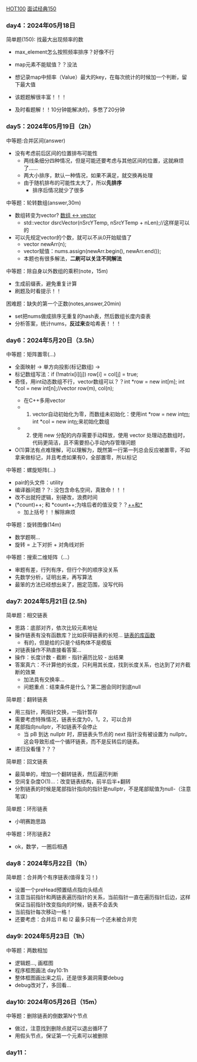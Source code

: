 [HOT100](https://leetcode.cn/studyplan/top-100-liked/)
[面试经典150](https://leetcode.cn/studyplan/top-interview-150/)
### day4：2024年05月18日

简单题(150): 找最大出现频率的数
- max_element怎么按照频率排序？好像不行

- map元素不能赋值？？没法

- 想记录map中频率（Value）最大的key，在每次统计的时候加一个判断，留下最大值

- 该题题解很丰富！！！

- 及时看题解！！10分钟能解决的，多憋了20分钟
### day5：2024年05月19日（2h）
中等题:合并区间(answer)
- 没有考虑前后区间的位置排布可能性
  - 两线条细分四种情况，但是可能还要考虑与其他区间的位置，这就麻烦了......
  - 两大小排序，默认一种情况，如果不满足，就交换再处理
  - 由于随机排布的可能性太大了，所以**先排序**
    - 排序后情况就少了很多

中等题：轮转数组(answer,30m)
- 数组转变为vector? [数组 <-> vector](https://blog.csdn.net/u012719076/article/details/137044042)
  - std::vector<double > dsrcVector(nSrcYTemp, nSrcYTemp + nLen);//这样是可以的
- 可以先规定vector的个数，就可以不从0开始赋值了
  - vector<int> newArr(n);
  - vector赋值：nums.assign(newArr.begin(), newArr.end());
  - 本题也有很多解法，**二刷可以关注不同解法**

中等题：除自身以外数组的乘积(note，15m)
- 生成前缀表，避免重复计算
- 刷题及时看提示！！

困难题：缺失的第一个正数(notes,answer,20min)
- set把nums做成排序无重复的hash表，然后数组长度内查表
- 分析答案，统计nums，**反过来**查哈希表！！！

### day6：2024年5月20日（3.5h）
中等题：矩阵置零(...)
  - 全面映射 -> 单方向投影(标记数组) ->
  - 标记数组写法：if (!matrix[i][j]) row[i] = col[j] = true;
  - 奇怪，用int动态数组不行，vector数组可以？？int *row = new int[m]; int *col = new int[n];//vector<int> row(m), col(n);
    - 在C++多用vector
    - 1. vector自动初始化为零，而数组未初始化：使用int *row = new int[m](); int *col = new int[n]();来初始化数组
    - 2. 使用 new 分配的内存需要手动释放，使用 vector 处理动态数组时，代码更简洁，且不需要担心手动内存管理问题
  - O(1)算法有点难理解，可以理解为，既然第一行第一列总会反应被置零，不如拿来做标记，并且考虑如果有0，全部置零，所以标记

中等题：螺旋矩阵(...)
  - pair的头文件：utility
  - 编译器问题？？: 没包含命名空间，真致命！！！
  - 改不出就捋逻辑，别硬改，浪费时间
  - (*count)++; 和 *count++;为啥后者的值没变？？[++和*](https://blog.csdn.net/weixin_67916525/article/details/132415262)
    - 加上括号！！解除麻烦

中等题：旋转图像(14m)
  - 数学题啊...
  - 旋转 = 上下对折 + 对角线对折

中等题：搜索二维矩阵（...）
  - 审题有差，行列有序，但行个列的顺序没关系
  - 先数学分析，证明出来，再写算法
  - 最笨的方法已经想出来了，圈定范围，没写代码

### day7: 2024年5月21日 (2.5h)
简单题：相交链表
  - 思路：底部对齐，依次比较元素地址
  - 操作链表有没有函数库？比如获得链表的长短... [链表的库函数](https://blog.csdn.net/qq_59931372/article/details/124548333)
    - 有的，但是给的只是个结构体不是模版
  - 对链表操作不熟直接看答案...
  - 操作：长度计数 - 截断 - 指针遍历比较 - 出结果
  - 答案真六：不计算他的长度，只利用其长度，找到长度关系，也达到了对齐截断的效果
    - 加法具有交换率...
    - 问题重点：结束条件是什么？第二圈会同时到底null

简单题：翻转链表
  - 用三指针，两指针交换，一指针暂存
  - 需要考虑特殊情况，链表长度为0，1，2，可以合并
  - 尾部指向nullptr，不如链表不会停止
    - 当 pB 到达 nullptr 时，原链表头节点的 next 指针没有被设置为 nullptr。这会导致形成一个循环链表，而不是反转后的链表。
  - 递归没看懂？？？

简单题：回文链表
  - 最简单的，增加一个翻转链表，然后遍历判断
  - 空间复杂度O(1)...：改变链表结构，前半后半+翻转
  - 分割链表的时候是尾部指针指向的指针是nullptr，不是尾部赋值为null-（注意笔误）

简单题：环形链表
  - 小明赛跑思路

中等题：环形链表2
  - ok，数学，一圈后相遇

### day8：2024年5月22日（1h）
简单题：合并两个有序链表(值得复习！)
  - 设置一个preHead预置结点指向头结点
  - 注意当前指针和两链表遍历指针的关系，当前指针一直在遍历指针后边，这样保证当前指针改变指向的时候，链表不会丢失
  - 当前指针每次移动一格！
  - 还要考虑：合并后 l1 和 l2 最多只有一个还未被合并完

### day9: 2024年5月23日（1h）
中等题：两数相加
  - 逻辑题..., 画框图
- 程序框图画法
day10:1h
- 整体框图画出来之后，还是很多漏洞需要debug
- debug改对了，多回看...

### day10: 2024年05月26日（15m）
中等题：删除链表的倒数第N个节点
- 做过，注意找到删除点就可以退出循环了
- 用假头节点，保证第一个元素可以被删除

### day11：